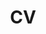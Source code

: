 ---
layout: cv
permalink: /cv_EN/
title: CV
display_lang: EN
nav: true
nav_order: 4
cv_pdf: my_academic_cv_2310.pdf
description: Find my CV by clicking the pdf download button on the right.
#toc:
#  sidebar: left
---